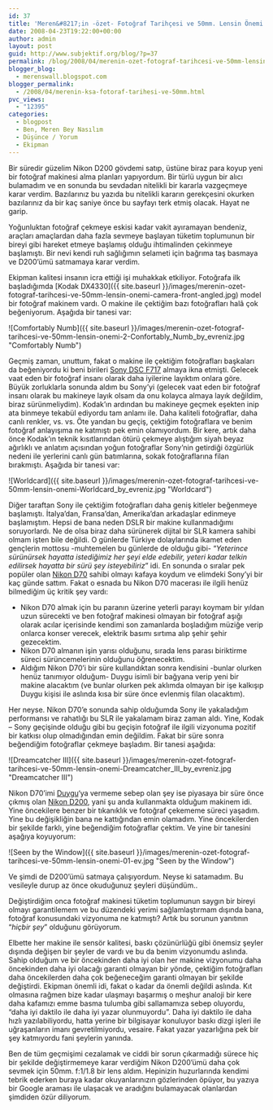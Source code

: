 ```yaml
---
id: 37
title: 'Meren&#8217;in -özet- Fotoğraf Tarihçesi ve 50mm. Lensin Önemi'
date: 2008-04-23T19:22:00+00:00
author: admin
layout: post
guid: http://www.subjektif.org/blog/?p=37
permalink: /blog/2008/04/merenin-ozet-fotograf-tarihcesi-ve-50mm-lensin-onemi/
blogger_blog:
  - merenswall.blogspot.com
blogger_permalink:
  - /2008/04/merenin-ksa-fotoraf-tarihesi-ve-50mm.html
pvc_views:
  - "12395"
categories:
  - blogpost
  - Ben, Meren Bey Nasılım
  - Düşünce / Yorum
  - Ekipman
---
```

Bir süredir güzelim Nikon D200 gövdemi satıp, üstüne biraz para koyup yeni bir fotoğraf makinesi alma planları yapıyordum. Bir türlü uygun bir alıcı bulamadım ve en sonunda bu sevdadan nitelikli bir kararla vazgeçmeye karar verdim. Bazılarınız bu yazıda bu nitelikli kararın gerekçesini okurken bazılarınız da bir kaç saniye önce bu sayfayı terk etmiş olacak. Hayat ne garip.

Yoğunluktan fotoğraf çekmeye eskisi kadar vakit ayıramayan bendeniz, araçları amaçlardan daha fazla sevmeye başlayan tüketim toplumunun bir bireyi gibi hareket etmeye başlamış olduğu ihtimalinden çekinmeye başlamıştı. Bir nevi kendi ruh sağlığımın selameti için bağrıma taş basmaya ve D200&#8217;ümü satmamaya karar verdim.

Ekipman kalitesi insanın icra ettiği işi muhakkak etkiliyor. Fotoğrafa ilk başladığımda [Kodak DX4330]({{ site.baseurl }}/images/merenin-ozet-fotograf-tarihcesi-ve-50mm-lensin-onemi-camera-front-angled.jpg) model bir fotoğraf makinem vardı. O makine ile çektiğim bazı fotoğrafları halâ çok beğeniyorum. Aşağıda bir tanesi var:

![Comfortably Numb]({{ site.baseurl }}/images/merenin-ozet-fotograf-tarihcesi-ve-50mm-lensin-onemi-2-Confortably_Numb_by_evreniz.jpg "Comfortably Numb")

Geçmiş zaman, unuttum, fakat o makine ile çektiğim fotoğrafları başkaları da beğeniyordu ki beni birileri [Sony DSC F717](http://images.google.com/images?q=Sony+DSC+F717) almaya ikna etmişti. Gelecek vaat eden bir fotoğraf insanı olarak daha iyilerine layıktım onlara göre. Büyük zorluklarla sonunda aldım bu Sony&#8217;yi (gelecek vaat eden bir fotoğraf insanı olarak bu makineye layık olsam da onu kolayca almaya layık değildim, biraz sürünmeliydim). Kodak&#8217;ın ardından bu makineye geçmek eşekten inip ata binmeye tekabül ediyordu tam anlamı ile. Daha kaliteli fotoğraflar, daha canlı renkler, vs. vs. Öte yandan bu geçiş, çektiğim fotoğraflara ve benim fotoğraf anlayışıma ne katmıştı pek emin olamıyordum. Bir kere, artık daha önce Kodak&#8217;ın teknik kısıtlarından ötürü çekmeye alıştığım siyah beyaz ağırlıklı ve anlatım açısından yoğun fotoğraflar Sony&#8217;nin getirdiği özgürlük nedeni ile yerlerini canlı gün batımlarına, sokak fotoğraflarına filan bırakmıştı. Aşağıda bir tanesi var:

![Worldcard]({{ site.baseurl }}/images/merenin-ozet-fotograf-tarihcesi-ve-50mm-lensin-onemi-Worldcard_by_evreniz.jpg "Worldcard")

Diğer taraftan Sony ile çektiğim fotoğrafları daha geniş kitleler beğenmeye başlamıştı. İtalya&#8217;dan, Fransa&#8217;dan, Amerika&#8217;dan arkadaşlar edinmeye başlamıştım. Hepsi de bana neden DSLR bir makine kullanmadığımı soruyorlardı. Ne de olsa biraz daha sürünerek dijital bir SLR kamera sahibi olmam işten bile değildi. O günlerde Türkiye dolaylarında ikamet eden gençlerin mottosu -muhtemelen bu günlerde de olduğu gibi- &#8220;_Yeterince sürünürsek hayatta istediğimiz her şeyi elde edebilir, yeteri kadar telkin edilirsek hayatta bir sürü şey isteyebiliriz_&#8221; idi. En sonunda o sıralar pek popüler olan [Nikon D70](http://images.google.com/images?q=Nikon+D70) sahibi olmayı kafaya koydum ve elimdeki Sony&#8217;yi bir kaç günde sattım. Fakat o esnada bu Nikon D70 macerası ile ilgili henüz bilmediğim üç kritik şey vardı:

  * Nikon D70 almak için bu paranın üzerine yeterli parayı koymam bir yıldan uzun sürecekti ve ben fotoğraf makinesi olmayan bir fotoğraf aşığı olarak acılar içerisinde kendimi son zamanlarda boşladığım müziğe verip onlarca konser verecek, elektrik basımı sırtıma alıp şehir şehir gezecektim.
  * Nikon D70 almanın işin yarısı olduğunu, sırada lens parası biriktirme süreci sürüncemelerinin olduğunu öğrenecektim.
  * Aldığım Nikon D70&#8217;i bir süre kullandıktan sonra kendisini -bunlar olurken henüz tanımıyor olduğum- Duygu isimli bir bağyana verip yeni bir makine alacaktım (ve bunlar olurken pek aklımda olmayan bir işe kalkışıp Duygu kişisi ile aslında kısa bir süre önce evlenmiş filan olacaktım).

Her neyse. Nikon D70&#8217;e sonunda sahip olduğumda Sony ile yakaladığım performansı ve rahatlığı bu SLR ile yakalamam biraz zaman aldı. Yine, Kodak &#8211; Sony geçişinde olduğu gibi bu geçişin fotoğraf ile ilgili vizyonuma pozitif bir katkısı olup olmadığından emin değildim. Fakat bir süre sonra beğendiğim fotoğraflar çekmeye başladım. Bir tanesi aşağıda:

![Dreamcatcher III]({{ site.baseurl }}/images/merenin-ozet-fotograf-tarihcesi-ve-50mm-lensin-onemi-Dreamcatcher_III_by_evreniz.jpg "Dreamcatcher III")

Nikon D70&#8217;imi [Duygu](http://biyolokum.com/)&#8216;ya vermeme sebep olan şey ise piyasaya bir süre önce çıkmış olan [Nikon D200](http://images.google.com/images?q=Nikon+D200), yani şu anda kullanmakta olduğum makinem idi. Yine öncekilere benzer bir tıkanıklık ve fotoğraf çekememe süreci yaşadım. Yine bu değişikliğin bana ne kattığından emin olamadım. Yine öncekilerden bir şekilde farklı, yine beğendiğim fotoğraflar çektim. Ve yine bir tanesini aşağıya koyuyorum:

![Seen by the Window]({{ site.baseurl }}/images/merenin-ozet-fotograf-tarihcesi-ve-50mm-lensin-onemi-01-ev.jpg "Seen by the Window")

Ve şimdi de D200&#8217;ümü satmaya çalışıyordum. Neyse ki satamadım. Bu vesileyle durup az önce okuduğunuz şeyleri düşündüm..

Değiştirdiğim onca fotoğraf makinesi tüketim toplumunun saygın bir bireyi olmayı garantilemem ve bu düzendeki yerimi sağlamlaştırmam dışında bana, fotoğraf konusundaki vizyonuma ne katmıştı? Artık bu sorunun yanıtının &#8220;_hiçbir şey_&#8221; olduğunu görüyorum.

Elbette her makine ile sensör kalitesi, baskı çözünürlüğü gibi önemsiz şeyler dışında değişen bir şeyler de vardı ve bu da benim vizyonumdu aslında. Sahip olduğum ve bir öncekinden daha iyi olan her makine vizyonumu daha öncekinden daha iyi olacağı garanti olmayan bir yönde, çektiğim fotoğrafları daha öncekilerden daha çok beğeneceğim garanti olmayan bir şekilde değiştirdi. Ekipman önemli idi, fakat o kadar da önemli değildi aslında. Kıt olmasına rağmen bize kadar ulaşmayı başarmış o meşhur analoji bir kere daha kafamızı emme basma tulumba gibi sallamamıza sebep oluyordu, &#8220;daha iyi daktilo ile daha iyi yazar olunmuyordu&#8221;. Daha iyi daktilo ile daha hızlı yazılabiliyordu, hatta yerine bir bilgisayar konuluyor baskı dizgi işleri ile uğraşanların imanı gevretilmiyordu, vesaire. Fakat yazar yazarlığına pek bir şey katmıyordu fani şeylerin yanında.

Ben de tüm geçmişimi cezalamak ve ciddi bir sorun çıkarmadığı sürece hiç bir şekilde değiştirmemeye karar verdiğim Nikon D200&#8217;ümü daha çok sevmek için 50mm. f:1/1.8 bir lens aldım. Hepinizin huzurlarında kendimi tebrik ederken buraya kadar okuyanlarınızın gözlerinden öpüyor, bu yazıya bir Google araması ile ulaşacak ve aradığını bulamayacak olanlardan şimdiden özür diliyorum.
